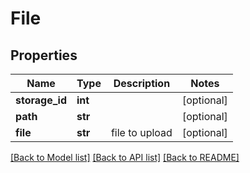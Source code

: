 # File

## Properties
Name | Type | Description | Notes
------------ | ------------- | ------------- | -------------
**storage_id** | **int** |  | [optional] 
**path** | **str** |  | [optional] 
**file** | **str** | file to upload | [optional] 

[[Back to Model list]](../README.md#documentation-for-models) [[Back to API list]](../README.md#documentation-for-api-endpoints) [[Back to README]](../README.md)


